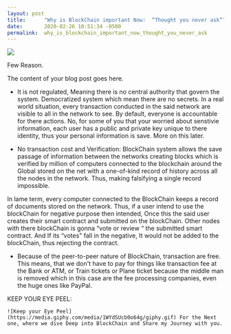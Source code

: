 ```yaml
---
layout: post
title:      "Why is BlockChain important Now:  “Thought you never ask”"
date:       2020-02-26 18:51:34 -0500
permalink:  why_is_blockchain_important_now_thought_you_never_ask
---
```



![](https://media.giphy.com/media/Xtg9ygGsjvouF7vZ1w/giphy.gif)





Few Reason. 

The content of your blog post goes here.


*  It is not regulated, Meaning there is no central authority that govern the system. Democratized system which mean there are no secrets. In a real world situation, every transaction  conducted in the said network are visible to all in the network to see. By default, everyone is accountable for there actions. No, for some of you that your worried about senstivie information, each user has a public and private key unique to there identity, thus your personal information is save. More on this later. 

*  No transaction cost and Verification:  BlockChain system allows the  save passage of information between the networks creating blocks which is verified by million of computers connected to the blockchain around the Global  stored on the net with a one-of-kind record of history across all the nodes in the network. Thus, making falsifying a single record impossible. 
 
 In lame term, every computer connected to the BlockChain keeps a record of documents stored on the network. Thus, if  a user intend to use the blockChain for  negative purpose then intended, Once this the said user creates  their smart contract and submitted on the blockChain. Other nodes with there blockChain is gonna “vote or review “ the submitted smart contract. And If its “votes" fall in the negative, It would not 
be added to the blockChain, thus rejecting the contract.

*  Because of the peer-to-peer nature of BlockChain, transaction are free. This means, that we don't have to pay for things like transaction fee at the Bank or ATM, or  Train tickets or Plane ticket because the middle man is removed which in this case are the fee processing companies, even the huge ones like PayPal. 


KEEP YOUR EYE PEEL: 
 
    ![Keep your Eye Peel](https://media.giphy.com/media/1WYdSUcb0o64g/giphy.gif) For the Next one, where we dive Deep into BlockChain and Share my Journey with you. 

